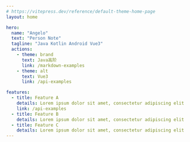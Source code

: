```yaml
---
# https://vitepress.dev/reference/default-theme-home-page
layout: home

hero:
  name: "Angelo"
  text: "Person Note"
  tagline: "Java Kotlin Android Vue3"
  actions:
    - theme: brand
      text: Java高阶
      link: /markdown-examples
    - theme: alt
      text: Vue3
      link: /api-examples

features:
  - title: Feature A
    details: Lorem ipsum dolor sit amet, consectetur adipiscing elit
    link: /api-examples
  - title: Feature B
    details: Lorem ipsum dolor sit amet, consectetur adipiscing elit
  - title: Feature C
    details: Lorem ipsum dolor sit amet, consectetur adipiscing elit
---
```



